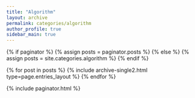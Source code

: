 ```yaml
---
title: "Algorithm"
layout: archive
permalink: categories/algorithm
author_profile: true
sidebar_main: true
---
```


{% if paginator %}
  {% assign posts = paginator.posts %}
{% else %}
  {% assign posts = site.categories.algorithm %}
{% endif %}

{% for post in posts %} 
    {% include archive-single2.html type=page.entries_layout %} 
{% endfor %}

{% include paginator.html %}
